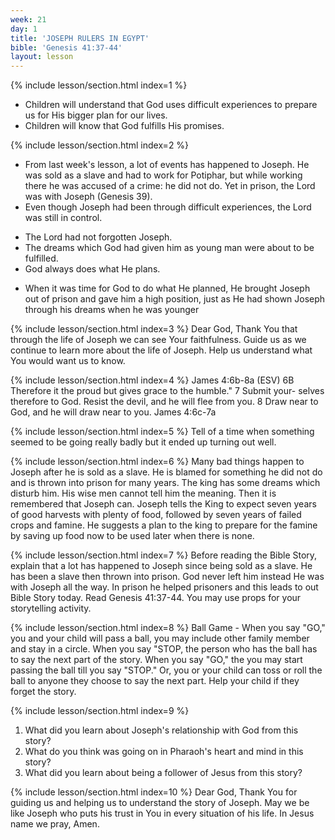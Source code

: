 ```yaml
---
week: 21
day: 1
title: 'JOSEPH RULERS IN EGYPT'
bible: 'Genesis 41:37-44'
layout: lesson
---
```



{% include lesson/section.html index=1 %}
- Children will understand that God uses difficult experiences to prepare us for His bigger plan for our lives.
- Children will know that God fulfills His promises.


{% include lesson/section.html index=2 %}
* From last week's lesson, a lot of events has happened to Joseph. He was sold as a slave and had to work for Potiphar, but while working there he was accused of a crime: he did not do. Yet in prison, the Lord was with Joseph (Genesis 39).
* Even though Joseph had been through difficult experiences, the Lord was still in control.
- The Lord had not forgotten Joseph.
- The dreams which God had given him as young man were about to be fulfilled.
- God always does what He plans.
* When it was time for God to do what He planned, He brought Joseph out of prison and gave him a high position, just as He had shown Joseph through his dreams when he was younger


{% include lesson/section.html index=3 %}
Dear God, Thank You that through the life of Joseph we can see Your faithfulness. Guide us as we continue to learn more about the life of Joseph. Help us understand what You would want us to know.


{% include lesson/section.html index=4 %}
James 4:6b-8a (ESV) 6B Therefore it the proud but gives grace to the humble." 7 Submit your- selves therefore to God. Resist the devil, and he will flee from you. 8 Draw near to God, and he will draw near to you. James 4:6c-7a


{% include lesson/section.html index=5 %}
 Tell of a time when something seemed to be going really badly but it ended up turning out well.


{% include lesson/section.html index=6 %}
Many bad things happen to Joseph after he is sold as a slave. He is blamed for something he did not do and is thrown into prison for many years. The king has some dreams which disturb him. His wise men cannot tell him the meaning. Then it is remembered that Joseph can. Joseph tells the King to expect seven years of good harvests with plenty of food, followed by seven years of failed crops and famine. He suggests a plan to the king to prepare for the famine by saving up food now to be used later when there is none.


{% include lesson/section.html index=7 %}
Before reading the Bible Story, explain that a lot has happened to Joseph since being sold as a slave. He has been a slave then thrown into prison. God never left him instead He was with Joseph all the way. In prison he helped prisoners and this leads to out Bible Story today. Read Genesis 41:37-44. You may use props for your storytelling activity.


{% include lesson/section.html index=8 %}
 Ball Game - When you say "GO," you and your child will pass a ball, you may include other family member and stay in a circle. When you say "STOP, the person who has the ball has to say the next part of the story. When you say "GO," the you may start passing the ball till you say "STOP." Or, you or your child can toss or roll the ball to anyone they choose to say the next part. Help your child if they forget the story.


{% include lesson/section.html index=9 %}
1. What did you learn about Joseph's relationship with God from this story?
2. What do you think was going on in Pharaoh's heart and mind in this story?
3. What did you learn about being a follower of Jesus from this story?


{% include lesson/section.html index=10 %}
Dear God, Thank You for guiding us and helping us to understand the story of Joseph. May we be like Joseph who puts his trust in You in every situation of his life. In Jesus name we pray, Amen.

